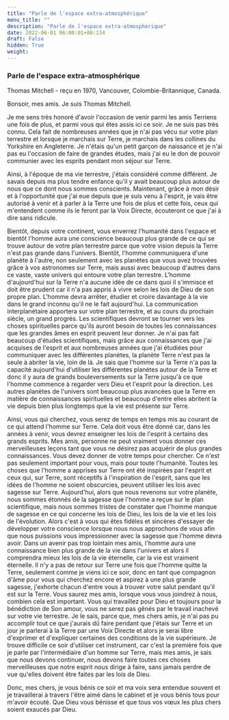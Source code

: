 ```yaml
---
title: "Parle de l'espace extra-atmosphérique"
menu_title: ""
description: "Parle de l'espace extra-atmosphérique"
date: 2022-06-01 06:00:01+00:134
draft: False
hidden: True
weight:
---
```

### Parle de l'espace extra-atmosphérique

Thomas Mitchell - reçu en 1970, Vancouver, Colombie-Britannique, Canada.

Bonsoir, mes amis. Je suis Thomas Mitchell.

Je me sens très honoré d'avoir l'occasion de venir parmi les amis Terriens une fois de plus, et parmi vous qui êtes assis ici ce soir. Je ne suis pas très connu. Cela fait de nombreuses années que je n'ai pas vécu sur votre plan terrestre et lorsque je marchais sur Terre, je marchais dans les collines du Yorkshire en Angleterre. Je n'étais qu'un petit garçon de naissance et je n'ai pas eu l'occasion de faire de grandes études, mais j'ai eu le don de pouvoir communier avec les esprits pendant mon séjour sur Terre.

Ainsi, à l'époque de ma vie terrestre, j'étais considéré comme différent. Je savais depuis ma plus tendre enfance qu'il y avait beaucoup plus autour de nous que ce dont nous sommes conscients. Maintenant, grâce à mon désir et à l'opportunité que j'ai eue depuis que je suis venu à l'esprit, je vais être autorisé à venir et à parler à la Terre une fois de plus et cette fois, ceux qui m'entendent comme ils le feront par la Voix Directe, écouteront ce que j'ai à dire sans ridicule.

Bientôt, depuis votre continent, vous enverrez l'humanité dans l'espace et bientôt l'homme aura une conscience beaucoup plus grande de ce qui se trouve autour de votre plan terrestre parce que votre vision depuis la Terre n'est pas grande dans l'univers. Bientôt, l'homme communiquera d'une planète à l'autre, non seulement avec les planètes que vous avez trouvées grâce à vos astronomes sur Terre, mais aussi avec beaucoup d'autres dans ce vaste, vaste univers qui entoure votre plan terrestre. L'homme d'aujourd'hui sur la Terre n'a aucune idée de ce dans quoi il s'immisce et doit être prudent car il n'a pas appris à vivre selon les lois de Dieu de son propre plan. L'homme devra arrêter, étudier et croire davantage à la vie dans le grand inconnu qu'il ne le fait aujourd'hui. La communication interplanétaire apportera sur votre plan terrestre, et au cours du prochain siècle, un grand progrès. Les scientifiques devront se tourner vers les choses spirituelles parce qu'ils auront besoin de toutes les connaissances que les grandes âmes en esprit peuvent leur donner. Je n'ai pas fait beaucoup d'études scientifiques, mais grâce aux connaissances que j'ai acquises de l'esprit et aux nombreuses années que j'ai étudiées pour communiquer avec les différentes planètes, la planète Terre n'est pas la seule à abriter la vie, loin de là. Je sais que l'homme sur la Terre n'a pas la capacité aujourd'hui d'utiliser les différentes planètes autour de la Terre et donc il y aura de grands bouleversements sur la Terre jusqu'à ce que l'homme commence à regarder vers Dieu et l'esprit pour la direction. Les autres planètes de l'univers sont beaucoup plus avancées que la Terre en matière de connaissances spirituelles et beaucoup d'entre elles abritent la vie depuis bien plus longtemps que la vie est présente sur Terre.

Ainsi, vous qui cherchez, vous serez de temps en temps mis au courant de ce qui attend l'homme sur Terre. Cela doit vous être donné car, dans les années à venir, vous devrez enseigner les lois de l'esprit à certains des grands esprits. Mes amis, personne ne peut vraiment vous donner ces merveilleuses leçons tant que vous ne désirez pas acquérir de plus grandes connaissances. Vous devez donner de votre temps pour chercher. Ce n'est pas seulement important pour vous, mais pour toute l'humanité. Toutes les choses que l'homme a apprises sur Terre ont été inspirées par l'esprit et ceux qui, sur Terre, sont réceptifs à l'inspiration de l'esprit, sans que les idées de l'homme ne soient obscurcies, peuvent utiliser les lois avec sagesse sur Terre. Aujourd'hui, alors que nous revenons sur votre planète, nous sommes étonnés de la sagesse que l'homme a reçue sur le plan scientifique, mais nous sommes tristes de constater que l'homme manque de sagesse en ce qui concerne les lois de Dieu, les lois de la vie et les lois de l'évolution. Alors c'est à vous qui êtes fidèles et sincères d'essayer de développer votre conscience lorsque nous nous approchons de vous afin que nous puissions vous impressionner avec la sagesse que l'homme devra avoir. Dans un avenir pas trop lointain mes amis, l'homme aura une connaissance bien plus grande de la vie dans l'univers et alors il comprendra mieux les lois de la vie éternelle, car la vie est vraiment éternelle. Il n'y a pas de retour sur Terre une fois que l'homme quitte la Terre, seulement comme je viens ici ce soir, donc en tant que compagnon d'âme pour vous qui cherchez encore et aspirez à une plus grande sagesse, j'exhorte chacun d'entre vous à trouver votre salut pendant qu'il est sur la Terre. Vous saurez mes amis, lorsque vous vous joindrez à nous, combien cela est important. Vous qui travaillez pour Dieu et toujours pour la bénédiction de Son amour, vous ne serez pas gênés par le travail inachevé sur votre vie terrestre. Je le sais, parce que, mes chers amis, je n'ai pas pu accomplir tout ce que j'aurais dû faire pendant que j'étais sur Terre et un jour je parlerai à la Terre par une Voix Directe et alors je serai libre d'exprimer et d'expliquer certaines des conditions de la vie supérieure. Je trouve difficile ce soir d'utiliser cet instrument, car c'est la première fois que je parle par l'intermédiaire d'un homme sur Terre, mais mes amis, je sais que nous devons continuer, nous devons faire toutes ces choses merveilleuses que notre esprit nous dirige à faire, sans jamais perdre de vue qu'elles doivent être faites par les lois de Dieu.

Donc, mes chers, je vous bénis ce soir et ma voix sera entendue souvent et je travaillerai à travers l'être aimé dans le cabinet et je vous bénis tous pour m'avoir écouté. Que Dieu vous bénisse et que tous vos vœux les plus chers soient exaucés par Dieu.
